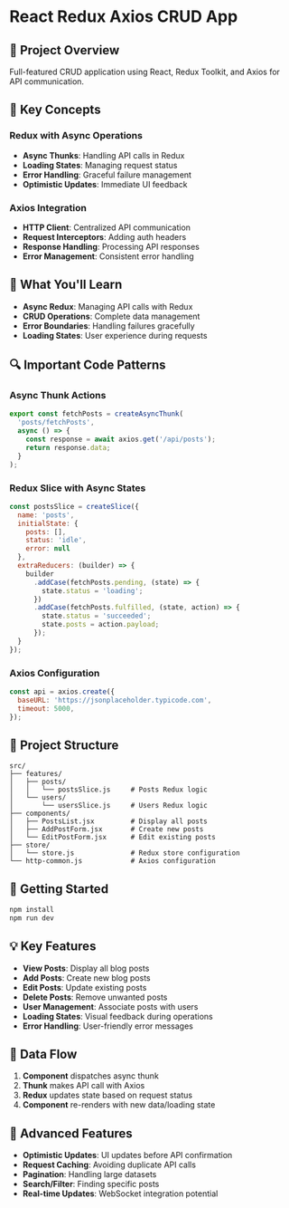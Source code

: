 # React Redux Axios CRUD App

## 🎯 Project Overview
Full-featured CRUD application using React, Redux Toolkit, and Axios for API communication.

## 🔑 Key Concepts

### Redux with Async Operations
- **Async Thunks**: Handling API calls in Redux
- **Loading States**: Managing request status
- **Error Handling**: Graceful failure management
- **Optimistic Updates**: Immediate UI feedback

### Axios Integration
- **HTTP Client**: Centralized API communication
- **Request Interceptors**: Adding auth headers
- **Response Handling**: Processing API responses
- **Error Management**: Consistent error handling

## 📝 What You'll Learn

- **Async Redux**: Managing API calls with Redux
- **CRUD Operations**: Complete data management
- **Error Boundaries**: Handling failures gracefully
- **Loading States**: User experience during requests

## 🔍 Important Code Patterns

### Async Thunk Actions
```jsx
export const fetchPosts = createAsyncThunk(
  'posts/fetchPosts',
  async () => {
    const response = await axios.get('/api/posts');
    return response.data;
  }
);
```

### Redux Slice with Async States
```jsx
const postsSlice = createSlice({
  name: 'posts',
  initialState: {
    posts: [],
    status: 'idle',
    error: null
  },
  extraReducers: (builder) => {
    builder
      .addCase(fetchPosts.pending, (state) => {
        state.status = 'loading';
      })
      .addCase(fetchPosts.fulfilled, (state, action) => {
        state.status = 'succeeded';
        state.posts = action.payload;
      });
  }
});
```

### Axios Configuration
```jsx
const api = axios.create({
  baseURL: 'https://jsonplaceholder.typicode.com',
  timeout: 5000,
});
```

## 📁 Project Structure
```
src/
├── features/
│   ├── posts/
│   │   └── postsSlice.js     # Posts Redux logic
│   └── users/
│       └── usersSlice.js     # Users Redux logic
├── components/
│   ├── PostsList.jsx         # Display all posts
│   ├── AddPostForm.jsx       # Create new posts
│   └── EditPostForm.jsx      # Edit existing posts
├── store/
│   └── store.js              # Redux store configuration
└── http-common.js            # Axios configuration
```

## 🚀 Getting Started

```bash
npm install
npm run dev
```

## 💡 Key Features

- **View Posts**: Display all blog posts
- **Add Posts**: Create new blog posts
- **Edit Posts**: Update existing posts
- **Delete Posts**: Remove unwanted posts
- **User Management**: Associate posts with users
- **Loading States**: Visual feedback during operations
- **Error Handling**: User-friendly error messages

## 🔄 Data Flow

1. **Component** dispatches async thunk
2. **Thunk** makes API call with Axios
3. **Redux** updates state based on request status
4. **Component** re-renders with new data/loading state

## 🎯 Advanced Features

- **Optimistic Updates**: UI updates before API confirmation
- **Request Caching**: Avoiding duplicate API calls
- **Pagination**: Handling large datasets
- **Search/Filter**: Finding specific posts
- **Real-time Updates**: WebSocket integration potential